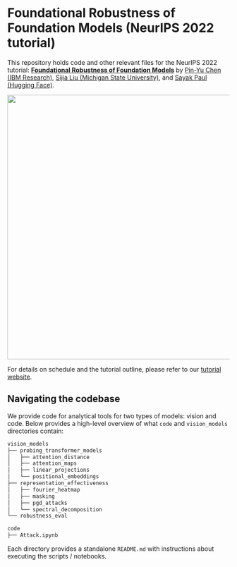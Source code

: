 # Foundational Robustness of Foundation Models (NeurIPS 2022 tutorial)

This repository holds code and other relevant files for the NeurIPS 2022 tutorial: [**Foundational Robustness of Foundation Models**](https://sites.google.com/view/neurips2022-frfm-turotial/) by [Pin-Yu Chen (IBM Research)](https://sites.google.com/site/pinyuchenpage/home), [Sijia Liu (Michigan State University)](https://lsjxjtu.github.io/), and [Sayak Paul (Hugging Face)](https://sayak.dev).

<div align="center">
<img src=https://user-images.githubusercontent.com/22957388/194623106-147c26fc-7350-4c28-9f01-a49e893e7ee2.png width=600/>
</div>

For details on schedule and the tutorial outline, please refer to our [tutorial website](https://sites.google.com/view/neurips2022-frfm-turotial/). 

## Navigating the codebase

We provide code for analytical tools for two types of models: vision and code. Below provides a high-level
overview of what `code` and `vision_models` directories contain:

```bash
vision_models
├── probing_transformer_models
│   ├── attention_distance
│   ├── attention_maps
│   ├── linear_projections
│   └── positional_embeddings
├── representation_effectiveness
│   ├── fourier_heatmap
│   ├── masking
│   ├── pgd_attacks
│   └── spectral_decomposition
└── robustness_eval
```

```bash
code
├── Attack.ipynb
```

Each directory provides a standalone `README.md` with instructions about executing the
scripts / notebooks.
